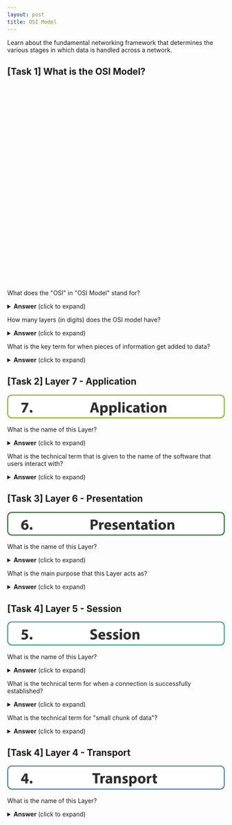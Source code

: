 ```yaml
---
layout: post
title: OSI Model
---
```


Learn about the fundamental networking framework that determines the various stages in which data is handled across a network.



## [Task 1] What is the OSI Model?

<svg version="1.1" id="Layer_1" xmlns="http://www.w3.org/2000/svg" xmlns:xlink="http://www.w3.org/1999/xlink" x="0px" y="0px"
	 viewBox="0 0 680.9 616.6" style="enable-background:new 0 0 680.9 616.6;" xml:space="preserve">
<style type="text/css">
	.st0{fill:#79B609;}
	.st1{fill:#0C6919;}
	.st2{fill:#259A81;}
	.st3{fill:#3376A8;}
	.st4{fill:#3B31BA;}
	.st5{fill:#7509C0;}
	.st6{fill:#BA07A2;}
	.st7{fill:#2d2d2d;}
</style>
<g>
	<path class="st0" d="M666.8,74.5H14.1C6.3,74.5,0,68.1,0,60.3V14.1C0,6.3,6.3,0,14.1,0h652.6c7.8,0,14.1,6.3,14.1,14.1v46.2
		C680.9,68.1,674.6,74.5,666.8,74.5z M14.1,3C8,3,3,8,3,14.1v46.2c0,6.1,5,11.1,11.1,11.1h652.6c6.1,0,11.1-5,11.1-11.1V14.1
		c0-6.1-5-11.1-11.1-11.1H14.1z"/>
</g>
<g>
	<path class="st1" d="M666.8,164.8H14.1c-7.8,0-14.1-6.3-14.1-14.1v-46.2c0-7.8,6.3-14.1,14.1-14.1h652.6c7.8,0,14.1,6.3,14.1,14.1
		v46.2C680.9,158.5,674.6,164.8,666.8,164.8z M14.1,93.4C8,93.4,3,98.4,3,104.5v46.2c0,6.1,5,11.1,11.1,11.1h652.6
		c6.1,0,11.1-5,11.1-11.1v-46.2c0-6.1-5-11.1-11.1-11.1H14.1z"/>
</g>
<g>
	<path class="st2" d="M666.8,255.2H14.1c-7.8,0-14.1-6.3-14.1-14.1v-46.2c0-7.8,6.3-14.1,14.1-14.1h652.6c7.8,0,14.1,6.3,14.1,14.1
		v46.2C680.9,248.8,674.6,255.2,666.8,255.2z M14.1,183.7c-6.1,0-11.1,5-11.1,11.1v46.2c0,6.1,5,11.1,11.1,11.1h652.6
		c6.1,0,11.1-5,11.1-11.1v-46.2c0-6.1-5-11.1-11.1-11.1H14.1z"/>
</g>
<g>
	<path class="st3" d="M666.8,345.6H14.1c-7.8,0-14.1-6.3-14.1-14.1v-46.2c0-7.8,6.3-14.1,14.1-14.1h652.6c7.8,0,14.1,6.3,14.1,14.1
		v46.2C680.9,339.2,674.6,345.6,666.8,345.6z M14.1,274.1c-6.1,0-11.1,5-11.1,11.1v46.2c0,6.1,5,11.1,11.1,11.1h652.6
		c6.1,0,11.1-5,11.1-11.1v-46.2c0-6.1-5-11.1-11.1-11.1H14.1z"/>
</g>
<g>
	<path class="st4" d="M666.8,435.9H14.1c-7.8,0-14.1-6.3-14.1-14.1v-46.2c0-7.8,6.3-14.1,14.1-14.1h652.6c7.8,0,14.1,6.3,14.1,14.1
		v46.2C680.9,429.6,674.6,435.9,666.8,435.9z M14.1,364.5c-6.1,0-11.1,5-11.1,11.1v46.2c0,6.1,5,11.1,11.1,11.1h652.6
		c6.1,0,11.1-5,11.1-11.1v-46.2c0-6.1-5-11.1-11.1-11.1H14.1z"/>
</g>
<g>
	<path class="st5" d="M666.8,526.3H14.1c-7.8,0-14.1-6.3-14.1-14.1V466c0-7.8,6.3-14.1,14.1-14.1h652.6c7.8,0,14.1,6.3,14.1,14.1
		v46.2C680.9,519.9,674.6,526.3,666.8,526.3z M14.1,454.8C8,454.8,3,459.8,3,466v46.2c0,6.1,5,11.1,11.1,11.1h652.6
		c6.1,0,11.1-5,11.1-11.1V466c0-6.1-5-11.1-11.1-11.1H14.1z"/>
</g>
<g>
	<path class="st6" d="M666.8,616.6H14.1c-7.8,0-14.1-6.3-14.1-14.1v-46.2c0-7.8,6.3-14.1,14.1-14.1h652.6c7.8,0,14.1,6.3,14.1,14.1
		v46.2C680.9,610.3,674.6,616.6,666.8,616.6z M14.1,545.2c-6.1,0-11.1,5-11.1,11.1v46.2c0,6.1,5,11.1,11.1,11.1h652.6
		c6.1,0,11.1-5,11.1-11.1v-46.2c0-6.1-5-11.1-11.1-11.1H14.1z"/>
</g>
<g>
	<path class="st7" d="M65.9,25.8v4.5l-12.6,26h-7.6l12.6-24.6v-0.1h-14v-5.9H65.9z"/>
	<path class="st7" d="M70.4,52.5c0-2.5,1.7-4.4,4.2-4.4s4.2,1.8,4.2,4.4c0,2.5-1.7,4.3-4.2,4.3C72.2,56.9,70.4,55,70.4,52.5z"/>
	<path class="st7" d="M268.5,48.2l-2.3,8.1h-7.4l9.7-31.7h9.4l9.8,31.7H280l-2.4-8.1H268.5z M276.5,42.9l-2-6.7
		c-0.6-1.9-1.1-4.2-1.6-6.1h-0.1c-0.5,1.9-0.9,4.3-1.5,6.1l-1.9,6.7H276.5z"/>
	<path class="st7" d="M291.4,41.1c0-3-0.1-5.6-0.2-7.7h6.2l0.3,3.2h0.1c1.7-2.4,4.3-3.7,7.7-3.7c5,0,9.5,4.4,9.5,11.7
		c0,8.4-5.3,12.3-10.4,12.3c-2.8,0-4.9-1.1-6-2.6h-0.1v11.4h-7.1V41.1z M298.5,46.5c0,0.6,0,1.1,0.1,1.5c0.5,1.9,2.1,3.4,4.2,3.4
		c3.1,0,4.9-2.6,4.9-6.5c0-3.7-1.6-6.4-4.8-6.4c-2,0-3.8,1.5-4.3,3.6c-0.1,0.4-0.1,0.8-0.1,1.3V46.5z"/>
	<path class="st7" d="M319.5,41.1c0-3-0.1-5.6-0.2-7.7h6.2l0.3,3.2h0.1c1.7-2.4,4.3-3.7,7.7-3.7c5,0,9.5,4.4,9.5,11.7
		c0,8.4-5.3,12.3-10.4,12.3c-2.8,0-4.9-1.1-6-2.6h-0.1v11.4h-7.1V41.1z M326.7,46.5c0,0.6,0,1.1,0.1,1.5c0.5,1.9,2.1,3.4,4.2,3.4
		c3.1,0,4.9-2.6,4.9-6.5c0-3.7-1.6-6.4-4.8-6.4c-2,0-3.8,1.5-4.3,3.6c-0.1,0.4-0.1,0.8-0.1,1.3V46.5z"/>
	<path class="st7" d="M347.6,23h7.1v33.4h-7.1V23z"/>
	<path class="st7" d="M367.9,27c0,2-1.5,3.6-3.9,3.6c-2.3,0-3.8-1.6-3.7-3.6c0-2.1,1.5-3.6,3.8-3.6S367.9,24.9,367.9,27z
		 M360.5,56.4v-23h7.1v23H360.5z"/>
	<path class="st7" d="M390.7,55.8c-1.3,0.6-3.7,1-6.4,1c-7.4,0-12.2-4.5-12.2-11.7c0-6.7,4.6-12.2,13.2-12.2c1.9,0,3.9,0.3,5.5,0.9
		l-1.1,5.3c-0.8-0.4-2.1-0.7-4-0.7c-3.8,0-6.2,2.7-6.2,6.4c0,4.2,2.8,6.4,6.3,6.4c1.7,0,3-0.3,4.1-0.7L390.7,55.8z"/>
	<path class="st7" d="M407.9,56.4l-0.4-2.3h-0.1c-1.5,1.8-3.9,2.8-6.6,2.8c-4.7,0-7.4-3.4-7.4-7c0-6,5.4-8.8,13.5-8.8v-0.3
		c0-1.2-0.7-3-4.2-3c-2.3,0-4.8,0.8-6.3,1.7l-1.3-4.6c1.6-0.9,4.7-2,8.9-2c7.7,0,10.1,4.5,10.1,9.9v8c0,2.2,0.1,4.3,0.3,5.6H407.9z
		 M407,45.5c-3.8,0-6.7,0.8-6.7,3.6c0,1.8,1.2,2.7,2.8,2.7c1.8,0,3.2-1.2,3.7-2.6c0.1-0.4,0.1-0.8,0.1-1.2V45.5z"/>
	<path class="st7" d="M427.2,26.8v6.6h5.1v5.3h-5.1V47c0,2.8,0.7,4,2.8,4c0.9,0,1.6-0.1,2.1-0.2l0,5.4c-0.9,0.4-2.6,0.6-4.7,0.6
		c-2.3,0-4.2-0.8-5.4-2c-1.3-1.4-2-3.6-2-6.8v-9.4h-3.1v-5.3h3.1v-5L427.2,26.8z"/>
	<path class="st7" d="M443.9,27c0,2-1.5,3.6-3.9,3.6c-2.3,0-3.8-1.6-3.7-3.6c0-2.1,1.5-3.6,3.8-3.6S443.8,24.9,443.9,27z
		 M436.5,56.4v-23h7.1v23H436.5z"/>
	<path class="st7" d="M472.1,44.6c0,8.4-6,12.3-12.1,12.3c-6.7,0-11.9-4.4-11.9-11.8c0-7.4,4.9-12.2,12.3-12.2
		C467.4,32.9,472.1,37.7,472.1,44.6z M455.4,44.8c0,3.9,1.6,6.9,4.7,6.9c2.8,0,4.6-2.8,4.6-6.9c0-3.4-1.3-6.9-4.6-6.9
		C456.7,37.9,455.4,41.5,455.4,44.8z"/>
	<path class="st7" d="M476.5,40.7c0-2.9-0.1-5.3-0.2-7.3h6.2l0.3,3.1h0.1c0.9-1.5,3.3-3.7,7.1-3.7c4.7,0,8.2,3.1,8.2,9.9v13.6h-7.1
		V43.6c0-3-1-5-3.6-5c-2,0-3.1,1.4-3.6,2.7c-0.2,0.4-0.3,1.1-0.3,1.8v13.3h-7.1V40.7z"/>
	<path class="st7" d="M63.5,120.9c-0.8,0-1.6,0-2.8,0.1c-6.3,0.5-9.2,3.8-10,7.3h0.1c1.5-1.6,3.6-2.4,6.5-2.4c5.1,0,9.4,3.6,9.4,10
		c0,6.1-4.7,11-11.3,11c-8.1,0-12.1-6.1-12.1-13.3c0-5.7,2.1-10.5,5.4-13.6c3.1-2.8,7-4.3,11.8-4.5c1.3-0.1,2.2-0.1,2.9,0V120.9z
		 M59.6,136.2c0-2.8-1.5-5.3-4.6-5.3c-1.9,0-3.5,1.2-4.2,2.7c-0.2,0.4-0.3,0.9-0.3,1.8c0.1,3.2,1.7,6.2,4.9,6.2
		C58,141.6,59.6,139.3,59.6,136.2z"/>
	<path class="st7" d="M70.4,142.5c0-2.5,1.7-4.4,4.2-4.4s4.2,1.8,4.2,4.4c0,2.5-1.7,4.3-4.2,4.3C72.2,146.9,70.4,145,70.4,142.5z"/>
	<path class="st7" d="M261.1,115.1c2.2-0.4,5.3-0.7,9.7-0.7c4.4,0,7.6,0.8,9.7,2.5c2,1.6,3.4,4.2,3.4,7.3c0,3.1-1,5.7-2.9,7.5
		c-2.4,2.3-6.1,3.3-10.3,3.3c-0.9,0-1.8,0-2.4-0.1v11.3h-7.1V115.1z M268.2,129.5c0.6,0.1,1.4,0.2,2.4,0.2c3.8,0,6.2-1.9,6.2-5.2
		c0-2.9-2-4.7-5.6-4.7c-1.5,0-2.4,0.1-3,0.3V129.5z"/>
	<path class="st7" d="M287.7,130.9c0-3.4-0.1-5.6-0.2-7.6h6.2l0.2,4.2h0.2c1.2-3.3,4-4.7,6.2-4.7c0.7,0,1,0,1.5,0.1v6.7
		c-0.5-0.1-1.1-0.2-1.9-0.2c-2.6,0-4.4,1.4-4.9,3.6c-0.1,0.5-0.1,1-0.1,1.6v11.7h-7.1V130.9z"/>
	<path class="st7" d="M310.7,137.1c0.2,3,3.1,4.4,6.5,4.4c2.4,0,4.4-0.3,6.3-0.9l0.9,4.8c-2.3,0.9-5.2,1.4-8.3,1.4
		c-7.8,0-12.3-4.5-12.3-11.7c0-5.8,3.6-12.3,11.6-12.3c7.4,0,10.2,5.8,10.2,11.5c0,1.2-0.1,2.3-0.2,2.8H310.7z M319.1,132.3
		c0-1.7-0.8-4.7-4-4.7c-3,0-4.2,2.7-4.4,4.7H319.1z"/>
	<path class="st7" d="M330,140.1c1.3,0.8,4,1.7,6.2,1.7c2.2,0,3.1-0.8,3.1-1.9c0-1.2-0.7-1.7-3.4-2.6c-4.7-1.6-6.6-4.2-6.5-6.9
		c0-4.3,3.7-7.5,9.4-7.5c2.7,0,5.1,0.6,6.5,1.3l-1.3,4.9c-1-0.6-3-1.3-5-1.3c-1.7,0-2.7,0.7-2.7,1.9c0,1.1,0.9,1.6,3.7,2.6
		c4.4,1.5,6.2,3.7,6.3,7.1c0,4.3-3.4,7.4-10,7.4c-3,0-5.7-0.7-7.4-1.6L330,140.1z"/>
	<path class="st7" d="M355.9,137.1c0.2,3,3.1,4.4,6.5,4.4c2.4,0,4.4-0.3,6.3-0.9l0.9,4.8c-2.3,0.9-5.2,1.4-8.3,1.4
		c-7.8,0-12.3-4.5-12.3-11.7c0-5.8,3.6-12.3,11.6-12.3c7.4,0,10.2,5.8,10.2,11.5c0,1.2-0.1,2.3-0.2,2.8H355.9z M364.3,132.3
		c0-1.7-0.8-4.7-4-4.7c-3,0-4.2,2.7-4.4,4.7H364.3z"/>
	<path class="st7" d="M375.3,130.7c0-2.9-0.1-5.3-0.2-7.3h6.2l0.3,3.1h0.1c0.9-1.5,3.3-3.7,7.1-3.7c4.7,0,8.2,3.1,8.2,9.9v13.6h-7.1
		v-12.7c0-3-1-5-3.6-5c-2,0-3.1,1.4-3.6,2.7c-0.2,0.4-0.3,1.1-0.3,1.8v13.3h-7.1V130.7z"/>
	<path class="st7" d="M410.5,116.8v6.6h5.1v5.3h-5.1v8.3c0,2.8,0.7,4,2.8,4c0.9,0,1.6-0.1,2.1-0.2l0,5.4c-0.9,0.4-2.6,0.6-4.7,0.6
		c-2.3,0-4.2-0.8-5.4-2c-1.3-1.4-2-3.6-2-6.8v-9.4h-3.1v-5.3h3.1v-5L410.5,116.8z"/>
	<path class="st7" d="M432.8,146.4l-0.4-2.3h-0.1c-1.5,1.8-3.9,2.8-6.6,2.8c-4.7,0-7.4-3.4-7.4-7c0-6,5.4-8.8,13.5-8.8v-0.3
		c0-1.2-0.7-3-4.2-3c-2.3,0-4.8,0.8-6.3,1.7l-1.3-4.6c1.6-0.9,4.7-2,8.9-2c7.7,0,10.1,4.5,10.1,9.9v8c0,2.2,0.1,4.3,0.3,5.6H432.8z
		 M432,135.5c-3.8,0-6.7,0.8-6.7,3.6c0,1.8,1.2,2.7,2.8,2.7c1.8,0,3.2-1.2,3.7-2.6c0.1-0.4,0.1-0.8,0.1-1.2V135.5z"/>
	<path class="st7" d="M452.2,116.8v6.6h5.1v5.3h-5.1v8.3c0,2.8,0.7,4,2.8,4c0.9,0,1.6-0.1,2.1-0.2l0,5.4c-0.9,0.4-2.6,0.6-4.7,0.6
		c-2.3,0-4.2-0.8-5.4-2c-1.3-1.4-2-3.6-2-6.8v-9.4h-3.1v-5.3h3.1v-5L452.2,116.8z"/>
	<path class="st7" d="M468.8,117c0,2-1.5,3.6-3.9,3.6c-2.3,0-3.8-1.6-3.7-3.6c0-2.1,1.5-3.6,3.8-3.6S468.8,114.9,468.8,117z
		 M461.4,146.4v-23h7.1v23H461.4z"/>
	<path class="st7" d="M497,134.6c0,8.4-6,12.3-12.1,12.3c-6.7,0-11.9-4.4-11.9-11.8c0-7.4,4.9-12.2,12.3-12.2
		C492.3,122.9,497,127.7,497,134.6z M480.4,134.8c0,3.9,1.6,6.9,4.7,6.9c2.8,0,4.6-2.8,4.6-6.9c0-3.4-1.3-6.9-4.6-6.9
		C481.7,127.9,480.4,131.5,480.4,134.8z"/>
	<path class="st7" d="M501.4,130.7c0-2.9-0.1-5.3-0.2-7.3h6.2l0.3,3.1h0.1c0.9-1.5,3.3-3.7,7.1-3.7c4.7,0,8.2,3.1,8.2,9.9v13.6h-7.1
		v-12.7c0-3-1-5-3.6-5c-2,0-3.1,1.4-3.6,2.7c-0.2,0.4-0.3,1.1-0.3,1.8v13.3h-7.1V130.7z"/>
	<path class="st7" d="M64.4,211.7H52.5l-0.7,4.7c0.7-0.1,1.2-0.1,2-0.1c2.9,0,5.9,0.7,8,2.2c2.3,1.6,3.7,4.1,3.7,7.7
		c0,5.7-4.9,10.7-13.1,10.7c-3.7,0-6.8-0.8-8.5-1.7l1.3-5.4c1.4,0.7,4.1,1.5,6.9,1.5c3,0,6.1-1.4,6.1-4.7c0-3.1-2.5-5.1-8.6-5.1
		c-1.7,0-2.9,0.1-4.1,0.3l2-16h16.8V211.7z"/>
	<path class="st7" d="M70.4,232.5c0-2.5,1.7-4.4,4.2-4.4s4.2,1.8,4.2,4.4c0,2.5-1.7,4.3-4.2,4.3C72.2,236.9,70.4,235,70.4,232.5z"/>
	<path class="st7" d="M261.3,229c1.9,1,4.9,2,7.9,2c3.3,0,5-1.4,5-3.4c0-2-1.5-3.1-5.3-4.5c-5.3-1.8-8.7-4.7-8.7-9.4
		c0-5.4,4.5-9.5,12-9.5c3.6,0,6.2,0.8,8.1,1.6l-1.6,5.8c-1.3-0.6-3.5-1.5-6.6-1.5c-3.1,0-4.6,1.4-4.6,3.1c0,2,1.8,2.9,5.9,4.5
		c5.6,2.1,8.2,5,8.2,9.4c0,5.3-4.1,9.8-12.8,9.8c-3.6,0-7.2-0.9-9-1.9L261.3,229z"/>
	<path class="st7" d="M292.1,227.1c0.2,3,3.1,4.4,6.5,4.4c2.4,0,4.4-0.3,6.3-0.9l0.9,4.8c-2.3,0.9-5.2,1.4-8.3,1.4
		c-7.8,0-12.3-4.5-12.3-11.7c0-5.8,3.6-12.3,11.6-12.3c7.4,0,10.2,5.8,10.2,11.5c0,1.2-0.1,2.3-0.2,2.8H292.1z M300.5,222.3
		c0-1.7-0.8-4.7-4-4.7c-3,0-4.2,2.7-4.4,4.7H300.5z"/>
	<path class="st7" d="M311.3,230.1c1.3,0.8,4,1.7,6.2,1.7c2.2,0,3.1-0.8,3.1-1.9c0-1.2-0.7-1.7-3.4-2.6c-4.7-1.6-6.6-4.2-6.5-6.9
		c0-4.3,3.7-7.5,9.4-7.5c2.7,0,5.1,0.6,6.5,1.3l-1.3,4.9c-1-0.6-3-1.3-5-1.3c-1.7,0-2.7,0.7-2.7,1.9c0,1.1,0.9,1.6,3.7,2.6
		c4.4,1.5,6.2,3.7,6.2,7.1c0,4.3-3.4,7.4-10,7.4c-3,0-5.7-0.7-7.4-1.6L311.3,230.1z"/>
	<path class="st7" d="M331.7,230.1c1.3,0.8,4,1.7,6.2,1.7c2.2,0,3.1-0.8,3.1-1.9c0-1.2-0.7-1.7-3.4-2.6c-4.7-1.6-6.6-4.2-6.5-6.9
		c0-4.3,3.7-7.5,9.4-7.5c2.7,0,5.1,0.6,6.5,1.3l-1.3,4.9c-1-0.6-3-1.3-5-1.3c-1.7,0-2.7,0.7-2.7,1.9c0,1.1,0.9,1.6,3.7,2.6
		c4.4,1.5,6.2,3.7,6.2,7.1c0,4.3-3.4,7.4-10,7.4c-3,0-5.7-0.7-7.4-1.6L331.7,230.1z"/>
	<path class="st7" d="M359.5,207c0,2-1.5,3.6-3.9,3.6c-2.3,0-3.8-1.6-3.7-3.6c0-2.1,1.5-3.6,3.8-3.6S359.5,204.9,359.5,207z
		 M352.2,236.4v-23h7.1v23H352.2z"/>
	<path class="st7" d="M387.7,224.6c0,8.4-6,12.3-12.1,12.3c-6.7,0-11.9-4.4-11.9-11.8c0-7.4,4.9-12.2,12.3-12.2
		C383,212.9,387.7,217.7,387.7,224.6z M371.1,224.8c0,3.9,1.6,6.9,4.7,6.9c2.8,0,4.6-2.8,4.6-6.9c0-3.4-1.3-6.9-4.6-6.9
		C372.4,217.9,371.1,221.5,371.1,224.8z"/>
	<path class="st7" d="M392.2,220.7c0-2.9-0.1-5.3-0.2-7.3h6.2l0.3,3.1h0.1c0.9-1.5,3.3-3.7,7.1-3.7c4.7,0,8.2,3.1,8.2,9.9v13.6h-7.1
		v-12.7c0-3-1-5-3.6-5c-2,0-3.1,1.4-3.6,2.7c-0.2,0.4-0.3,1.1-0.3,1.8v13.3h-7.1V220.7z"/>
	<path class="st7" d="M56.6,326.4v-7.3H43.1v-4.7l11.6-18.6h8.7v17.9H67v5.4h-3.7v7.3H56.6z M56.6,313.7v-6.8c0-1.8,0.1-3.7,0.2-5.7
		h-0.2c-1,2-1.8,3.8-2.8,5.7l-4.1,6.7v0.1H56.6z"/>
	<path class="st7" d="M70.4,322.5c0-2.5,1.7-4.4,4.2-4.4s4.2,1.8,4.2,4.4c0,2.5-1.7,4.3-4.2,4.3C72.2,326.9,70.4,325,70.4,322.5z"/>
	<path class="st7" d="M274.9,300.7h-8.5v-6h24.3v6H282v25.7h-7.2V300.7z"/>
	<path class="st7" d="M291.7,310.9c0-3.4-0.1-5.6-0.2-7.6h6.2l0.2,4.2h0.2c1.2-3.3,4-4.7,6.2-4.7c0.7,0,1,0,1.5,0.1v6.7
		c-0.5-0.1-1.1-0.2-1.9-0.2c-2.6,0-4.4,1.4-4.9,3.6c-0.1,0.5-0.1,1-0.1,1.6v11.7h-7.1V310.9z"/>
	<path class="st7" d="M322.1,326.4l-0.4-2.3h-0.1c-1.5,1.8-3.9,2.8-6.6,2.8c-4.7,0-7.4-3.4-7.4-7c0-6,5.4-8.8,13.5-8.8v-0.3
		c0-1.2-0.7-3-4.2-3c-2.3,0-4.8,0.8-6.3,1.7l-1.3-4.6c1.6-0.9,4.7-2,8.9-2c7.7,0,10.1,4.5,10.1,9.9v8c0,2.2,0.1,4.3,0.3,5.6H322.1z
		 M321.3,315.5c-3.8,0-6.7,0.8-6.7,3.6c0,1.8,1.2,2.7,2.8,2.7c1.8,0,3.2-1.2,3.7-2.6c0.1-0.4,0.1-0.8,0.1-1.2V315.5z"/>
	<path class="st7" d="M333.9,310.7c0-2.9-0.1-5.3-0.2-7.3h6.2l0.3,3.1h0.1c0.9-1.5,3.3-3.7,7.1-3.7c4.7,0,8.2,3.1,8.2,9.9v13.6h-7.1
		v-12.7c0-3-1-5-3.6-5c-2,0-3.1,1.4-3.6,2.7c-0.2,0.4-0.3,1.1-0.3,1.8v13.3h-7.1V310.7z"/>
	<path class="st7" d="M361.4,320.1c1.3,0.8,4,1.7,6.2,1.7c2.2,0,3.1-0.8,3.1-1.9s-0.7-1.7-3.4-2.6c-4.7-1.6-6.6-4.2-6.5-6.9
		c0-4.3,3.7-7.5,9.4-7.5c2.7,0,5.1,0.6,6.5,1.3l-1.3,4.9c-1-0.6-3-1.3-5-1.3c-1.7,0-2.7,0.7-2.7,1.9c0,1.1,0.9,1.6,3.7,2.6
		c4.4,1.5,6.2,3.7,6.2,7.1c0,4.3-3.4,7.4-10,7.4c-3,0-5.7-0.7-7.4-1.6L361.4,320.1z"/>
	<path class="st7" d="M381.8,311.1c0-3-0.1-5.6-0.2-7.7h6.2l0.3,3.2h0.1c1.7-2.4,4.3-3.7,7.7-3.7c5,0,9.5,4.4,9.5,11.7
		c0,8.4-5.3,12.3-10.4,12.3c-2.8,0-4.9-1.1-6-2.6H389v11.4h-7.1V311.1z M389,316.5c0,0.6,0,1.1,0.1,1.5c0.5,1.9,2.1,3.4,4.2,3.4
		c3.1,0,4.9-2.6,4.9-6.5c0-3.7-1.6-6.4-4.8-6.4c-2,0-3.8,1.5-4.3,3.6c-0.1,0.4-0.1,0.8-0.1,1.3V316.5z"/>
	<path class="st7" d="M432.8,314.6c0,8.4-6,12.3-12.1,12.3c-6.7,0-11.9-4.4-11.9-11.8s4.9-12.2,12.3-12.2
		C428.1,302.9,432.8,307.7,432.8,314.6z M416.1,314.8c0,3.9,1.6,6.9,4.7,6.9c2.8,0,4.6-2.8,4.6-6.9c0-3.4-1.3-6.9-4.6-6.9
		C417.4,307.9,416.1,311.5,416.1,314.8z"/>
	<path class="st7" d="M437.2,310.9c0-3.4-0.1-5.6-0.2-7.6h6.2l0.2,4.2h0.2c1.2-3.3,4-4.7,6.2-4.7c0.7,0,1,0,1.5,0.1v6.7
		c-0.5-0.1-1.1-0.2-1.9-0.2c-2.6,0-4.4,1.4-4.9,3.6c-0.1,0.5-0.1,1-0.1,1.6v11.7h-7.1V310.9z"/>
	<path class="st7" d="M464,296.8v6.6h5.1v5.3H464v8.3c0,2.8,0.7,4,2.8,4c0.9,0,1.6-0.1,2.1-0.2l0,5.4c-0.9,0.4-2.6,0.6-4.7,0.6
		c-2.3,0-4.2-0.8-5.4-2c-1.3-1.4-2-3.6-2-6.8v-9.4H454v-5.3h3.1v-5L464,296.8z"/>
	<path class="st7" d="M45.2,409.3c1.3,0.7,4.2,1.9,7.1,1.9c3.7,0,5.6-1.8,5.6-4.1c0-3-3-4.4-6.2-4.4h-2.9v-5.1h2.8
		c2.4,0,5.5-0.9,5.5-3.5c0-1.8-1.5-3.2-4.5-3.2c-2.5,0-5.1,1.1-6.4,1.8l-1.5-5.2c1.8-1.2,5.5-2.3,9.4-2.3c6.5,0,10.2,3.4,10.2,7.6
		c0,3.2-1.8,5.8-5.6,7.1v0.1c3.7,0.7,6.6,3.4,6.6,7.4c0,5.4-4.7,9.4-12.5,9.4c-3.9,0-7.3-1-9.1-2.2L45.2,409.3z"/>
	<path class="st7" d="M70.4,412.5c0-2.5,1.7-4.4,4.2-4.4s4.2,1.8,4.2,4.4c0,2.5-1.7,4.3-4.2,4.3C72.2,416.9,70.4,415,70.4,412.5z"/>
	<path class="st7" d="M261.1,416.4v-31.7h8.4l6.6,11.6c1.9,3.3,3.8,7.3,5.2,10.9h0.1c-0.5-4.2-0.6-8.5-0.6-13.2v-9.3h6.6v31.7h-7.5
		l-6.8-12.2c-1.9-3.4-3.9-7.5-5.5-11.2l-0.1,0c0.2,4.2,0.3,8.6,0.3,13.8v9.5H261.1z"/>
	<path class="st7" d="M298.6,407.1c0.2,3,3.1,4.4,6.5,4.4c2.4,0,4.4-0.3,6.3-0.9l0.9,4.8c-2.3,0.9-5.2,1.4-8.3,1.4
		c-7.8,0-12.3-4.5-12.3-11.7c0-5.8,3.6-12.3,11.6-12.3c7.4,0,10.2,5.8,10.2,11.5c0,1.2-0.1,2.3-0.2,2.8H298.6z M307.1,402.3
		c0-1.7-0.8-4.7-4-4.7c-3,0-4.2,2.7-4.4,4.7H307.1z"/>
	<path class="st7" d="M325.9,386.8v6.6h5.1v5.3h-5.1v8.3c0,2.8,0.7,4,2.8,4c0.9,0,1.6-0.1,2.1-0.2l0,5.4c-0.9,0.4-2.6,0.6-4.7,0.6
		c-2.3,0-4.2-0.8-5.4-2c-1.3-1.4-2-3.6-2-6.8v-9.4h-3.1v-5.3h3.1v-5L325.9,386.8z"/>
	<path class="st7" d="M340.4,393.4l1.8,9.4c0.5,2.4,0.9,4.9,1.3,7.6h0.1c0.5-2.6,1.1-5.3,1.7-7.5l2.4-9.4h5.6l2.3,9.2
		c0.6,2.6,1.2,5.2,1.7,7.8h0.1c0.3-2.6,0.8-5.2,1.3-7.8l2-9.1h7l-7,23H354l-2.2-8.1c-0.6-2.3-1-4.3-1.5-7.1h-0.1
		c-0.4,2.9-0.9,5-1.5,7.1l-2.3,8.1h-6.7l-6.7-23H340.4z"/>
	<path class="st7" d="M393.1,404.6c0,8.4-6,12.3-12.1,12.3c-6.7,0-11.9-4.4-11.9-11.8s4.9-12.2,12.3-12.2
		C388.4,392.9,393.1,397.7,393.1,404.6z M376.5,404.8c0,3.9,1.6,6.9,4.7,6.9c2.8,0,4.6-2.8,4.6-6.9c0-3.4-1.3-6.9-4.6-6.9
		C377.7,397.9,376.5,401.5,376.5,404.8z"/>
	<path class="st7" d="M397.5,400.9c0-3.4-0.1-5.6-0.2-7.6h6.2l0.2,4.2h0.2c1.2-3.3,4-4.7,6.2-4.7c0.7,0,1,0,1.5,0.1v6.7
		c-0.5-0.1-1.1-0.2-1.9-0.2c-2.6,0-4.4,1.4-4.9,3.6c-0.1,0.5-0.1,1-0.1,1.6v11.7h-7.1V400.9z"/>
	<path class="st7" d="M422.4,403.1L422.4,403.1c0.6-0.9,1.2-1.9,1.7-2.8l4.7-6.9h8.6l-8.2,9.3l9.4,13.7h-8.8l-5.5-9.4l-1.8,2.3v7.2
		h-7.1V383h7.1V403.1z"/>
	<path class="st7" d="M44,506.4V502l3.9-3.6c6.7-6,9.9-9.4,10-13c0-2.5-1.5-4.5-5-4.5c-2.6,0-4.9,1.3-6.5,2.5l-2-5.1
		c2.3-1.7,5.9-3.1,10-3.1c6.9,0,10.7,4,10.7,9.6c0,5.1-3.7,9.2-8.1,13.2l-2.8,2.3v0.1h11.5v5.9H44z"/>
	<path class="st7" d="M70.4,502.5c0-2.5,1.7-4.4,4.2-4.4s4.2,1.8,4.2,4.4c0,2.5-1.7,4.3-4.2,4.3C72.2,506.9,70.4,505,70.4,502.5z"/>
	<path class="st7" d="M261.1,475.1c2.6-0.4,6.1-0.7,9.7-0.7c6,0,9.9,1.1,13,3.4c3.3,2.4,5.4,6.3,5.4,11.9c0,6.1-2.2,10.2-5.3,12.8
		c-3.3,2.8-8.4,4.1-14.6,4.1c-3.7,0-6.3-0.2-8.1-0.5V475.1z M268.3,500.9c0.6,0.1,1.6,0.1,2.5,0.1c6.5,0,10.7-3.5,10.7-11.1
		c0-6.6-3.8-10.1-10-10.1c-1.6,0-2.6,0.1-3.2,0.3V500.9z"/>
	<path class="st7" d="M306.6,506.4l-0.4-2.3h-0.1c-1.5,1.8-3.9,2.8-6.6,2.8c-4.7,0-7.4-3.4-7.4-7c0-6,5.4-8.8,13.5-8.8v-0.3
		c0-1.2-0.7-3-4.2-3c-2.3,0-4.8,0.8-6.3,1.7l-1.3-4.6c1.6-0.9,4.7-2,8.9-2c7.7,0,10.1,4.5,10.1,9.9v8c0,2.2,0.1,4.3,0.3,5.6H306.6z
		 M305.8,495.5c-3.8,0-6.7,0.8-6.7,3.6c0,1.8,1.2,2.7,2.8,2.7c1.8,0,3.2-1.2,3.7-2.6c0.1-0.4,0.1-0.8,0.1-1.2V495.5z"/>
	<path class="st7" d="M326,476.8v6.6h5.1v5.3H326v8.3c0,2.8,0.7,4,2.8,4c0.9,0,1.6-0.1,2.1-0.2l0,5.4c-0.9,0.4-2.6,0.6-4.7,0.6
		c-2.3,0-4.2-0.8-5.4-2c-1.3-1.4-2-3.6-2-6.8v-9.4h-3.1v-5.3h3.1v-5L326,476.8z"/>
	<path class="st7" d="M348.3,506.4l-0.4-2.3h-0.1c-1.5,1.8-3.9,2.8-6.6,2.8c-4.7,0-7.4-3.4-7.4-7c0-6,5.4-8.8,13.5-8.8v-0.3
		c0-1.2-0.7-3-4.2-3c-2.4,0-4.8,0.8-6.3,1.7l-1.3-4.6c1.6-0.9,4.7-2,8.9-2c7.7,0,10.1,4.5,10.1,9.9v8c0,2.2,0.1,4.3,0.3,5.6H348.3z
		 M347.5,495.5c-3.8,0-6.7,0.8-6.7,3.6c0,1.8,1.2,2.7,2.8,2.7c1.8,0,3.2-1.2,3.7-2.6c0.1-0.4,0.1-0.8,0.1-1.2V495.5z"/>
	<path class="st7" d="M369.6,473h7.1v33.4h-7.1V473z"/>
	<path class="st7" d="M389.9,477c0,2-1.5,3.6-3.9,3.6c-2.3,0-3.8-1.6-3.7-3.6c0-2.1,1.5-3.6,3.8-3.6S389.8,474.9,389.9,477z
		 M382.5,506.4v-23h7.1v23H382.5z"/>
	<path class="st7" d="M395.4,490.7c0-2.9-0.1-5.3-0.2-7.3h6.2l0.3,3.1h0.1c0.9-1.5,3.3-3.7,7.1-3.7c4.7,0,8.2,3.1,8.2,9.9v13.6H410
		v-12.7c0-3-1-5-3.6-5c-2,0-3.1,1.4-3.6,2.7c-0.2,0.4-0.3,1.1-0.3,1.8v13.3h-7.1V490.7z"/>
	<path class="st7" d="M430.1,493.1L430.1,493.1c0.6-0.9,1.2-1.9,1.7-2.8l4.7-6.9h8.6l-8.2,9.3l9.4,13.7h-8.8l-5.5-9.4l-1.8,2.3v7.2
		h-7.1V473h7.1V493.1z"/>
	<path class="st7" d="M53.1,572.1L53.1,572.1l-5.9,2.8l-1.2-5.4l8.1-3.8H60v30.5h-6.9V572.1z"/>
	<path class="st7" d="M70.4,592.5c0-2.5,1.7-4.4,4.2-4.4s4.2,1.8,4.2,4.4c0,2.5-1.7,4.3-4.2,4.3C72.2,596.9,70.4,595,70.4,592.5z"/>
	<path class="st7" d="M261.1,565.1c2.2-0.4,5.3-0.7,9.7-0.7c4.4,0,7.6,0.8,9.7,2.5c2,1.6,3.4,4.2,3.4,7.3c0,3.1-1,5.7-2.9,7.5
		c-2.4,2.3-6.1,3.3-10.3,3.3c-0.9,0-1.8,0-2.4-0.1v11.3h-7.1V565.1z M268.2,579.5c0.6,0.1,1.4,0.2,2.4,0.2c3.8,0,6.2-1.9,6.2-5.2
		c0-2.9-2-4.7-5.6-4.7c-1.5,0-2.4,0.1-3,0.3V579.5z"/>
	<path class="st7" d="M288.2,563h7.1v13.1h0.1c0.8-1,1.7-1.7,2.8-2.3c1-0.6,2.4-0.9,3.7-0.9c4.6,0,8,3.1,8,10.1v13.4h-7.1v-12.6
		c0-3-1-5.1-3.7-5.1c-1.9,0-3.1,1.2-3.6,2.5c-0.2,0.5-0.2,1.1-0.2,1.6v13.6h-7.1V563z"/>
	<path class="st7" d="M320.2,573.4l3.4,11.3c0.4,1.4,0.8,3.1,1.1,4.3h0.1c0.3-1.2,0.7-3,1-4.3l2.8-11.3h7.7l-5.4,15.1
		c-3.3,9.1-5.5,12.8-8.1,15.1c-2.5,2.2-5.1,2.9-6.9,3.1l-1.5-6.1c0.9-0.1,2-0.6,3.1-1.2c1.1-0.6,2.3-1.7,3-2.9
		c0.2-0.3,0.4-0.7,0.4-1c0-0.2,0-0.6-0.3-1.2l-8.4-21H320.2z"/>
	<path class="st7" d="M338.6,590.1c1.3,0.8,4,1.7,6.2,1.7c2.2,0,3.1-0.8,3.1-1.9s-0.7-1.7-3.4-2.6c-4.7-1.6-6.6-4.2-6.5-6.9
		c0-4.3,3.7-7.5,9.4-7.5c2.7,0,5.1,0.6,6.5,1.3l-1.3,4.9c-1-0.6-3-1.3-5-1.3c-1.7,0-2.7,0.7-2.7,1.9c0,1.1,0.9,1.6,3.7,2.6
		c4.4,1.5,6.2,3.7,6.2,7.1c0,4.3-3.4,7.4-10,7.4c-3,0-5.7-0.7-7.4-1.6L338.6,590.1z"/>
	<path class="st7" d="M366.4,567c0,2-1.5,3.6-3.9,3.6c-2.3,0-3.8-1.6-3.7-3.6c0-2.1,1.5-3.6,3.8-3.6S366.4,564.9,366.4,567z
		 M359,596.4v-23h7.1v23H359z"/>
	<path class="st7" d="M389.2,595.8c-1.3,0.6-3.7,1-6.4,1c-7.4,0-12.2-4.5-12.2-11.7c0-6.7,4.6-12.2,13.2-12.2c1.9,0,3.9,0.3,5.5,0.9
		l-1.1,5.3c-0.8-0.4-2.1-0.7-4-0.7c-3.8,0-6.2,2.7-6.2,6.4c0,4.2,2.8,6.4,6.3,6.4c1.7,0,3-0.3,4.1-0.7L389.2,595.8z"/>
	<path class="st7" d="M406.4,596.4l-0.4-2.3h-0.1c-1.5,1.8-3.9,2.8-6.6,2.8c-4.7,0-7.4-3.4-7.4-7c0-6,5.4-8.8,13.5-8.8v-0.3
		c0-1.2-0.7-3-4.2-3c-2.3,0-4.8,0.8-6.3,1.7l-1.3-4.6c1.6-0.9,4.7-2,8.9-2c7.7,0,10.1,4.5,10.1,9.9v8c0,2.2,0.1,4.3,0.3,5.6H406.4z
		 M405.5,585.5c-3.8,0-6.7,0.8-6.7,3.6c0,1.8,1.2,2.7,2.8,2.7c1.8,0,3.2-1.2,3.7-2.6c0.1-0.4,0.1-0.8,0.1-1.2V585.5z"/>
	<path class="st7" d="M418.1,563h7.1v33.4h-7.1V563z"/>
</g>
</svg>

What does the "OSI" in "OSI Model" stand for?

<details>
    <summary>
        <b>Answer</b> (click to expand)
    </summary>
    <p>
        Open Systems Interconnection
    </p>
</details>



How many layers (in digits) does the OSI model have?

<details>
    <summary>
        <b>Answer</b> (click to expand)
    </summary>
    <p>
        7
    </p>
</details>



What is the key term for when pieces of information get added to data?

<details>
    <summary>
        <b>Answer</b> (click to expand)
    </summary>
    <p>
        encapsulation
    </p>
</details>


## [Task 2] Layer 7 - Application

![Application](https://raw.githubusercontent.com/Akasaru0/akasaru0.github.io/master/Images/THM%20OSI%20Model/application.png)

What is the name of this Layer?

<details>
    <summary>
        <b>Answer</b> (click to expand)
    </summary>
    <p>
        Application
    </p>
</details>


What is the technical term that is given to the name of the software that users interact with?

<details>
    <summary>
        <b>Answer</b> (click to expand)
    </summary>
    <p>
        Graphical User Interface
    </p>
</details>


## [Task 3] Layer 6 - Presentation

![Presentation](https://raw.githubusercontent.com/Akasaru0/akasaru0.github.io/master/Images/THM%20OSI%20Model/presentation.png)

What is the name of this Layer?

<details>
    <summary>
        <b>Answer</b> (click to expand)
    </summary>
    <p>
        Presentation
    </p>
</details>



What is the main purpose that this Layer acts as?

<details>
    <summary>
        <b>Answer</b> (click to expand)
    </summary>
    <p>
        Translator
    </p>
</details>


## [Task 4] Layer 5 - Session

![Session](https://raw.githubusercontent.com/Akasaru0/akasaru0.github.io/master/Images/THM%20OSI%20Model/session.png)

What is the name of this Layer?

<details>
    <summary>
        <b>Answer</b> (click to expand)
    </summary>
    <p>
        Session
    </p>
</details>


What is the technical term for when a connection is successfully established?

<details>
    <summary>
        <b>Answer</b> (click to expand)
    </summary>
    <p>
        session
    </p>
</details>



What is the technical term for "small chunk of data"?

<details>
    <summary>
        <b>Answer</b> (click to expand)
    </summary>
    <p>
        packets
    </p>
</details>


## [Task 4] Layer 4 - Transport

![Transport](https://raw.githubusercontent.com/Akasaru0/akasaru0.github.io/master/Images/THM%20OSI%20Model/transport.png)

What is the name of this Layer?

<details>
    <summary>
        <b>Answer</b> (click to expand)
    </summary>
    <p>
        Transport
    </p>
</details>

